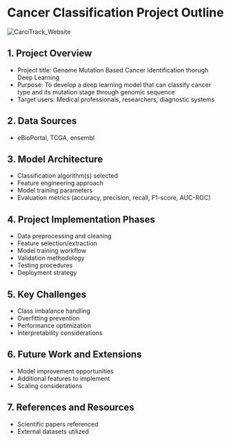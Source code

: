 # Cancer Classification Project Outline

![CarciTrack_Website](https://github.com/user-attachments/assets/8516695e-c864-4bf9-84de-c044528e02f8)


## 1. Project Overview
- Project title: Genome Mutation Based Cancer Identification thorugh Deep Learning
- Purpose: To develop a deep learning model that can classify cancer type and its mutation stage through genomic sequence
- Target users: Medical professionals, researchers, diagnostic systems

## 2. Data Sources
- eBioPortal, TCGA, ensembl

## 3. Model Architecture
- Classification algorithm(s) selected
- Feature engineering approach
- Model training parameters
- Evaluation metrics (accuracy, precision, recall, F1-score, AUC-ROC)

## 4. Project Implementation Phases
- Data preprocessing and cleaning
- Feature selection/extraction
- Model training workflow
- Validation methodology
- Testing procedures
- Deployment strategy

## 5. Key Challenges
- Class imbalance handling
- Overfitting prevention
- Performance optimization
- Interpretability considerations

## 6. Future Work and Extensions
- Model improvement opportunities
- Additional features to implement
- Scaling considerations

## 7. References and Resources
- Scientific papers referenced
- External datasets utilized
